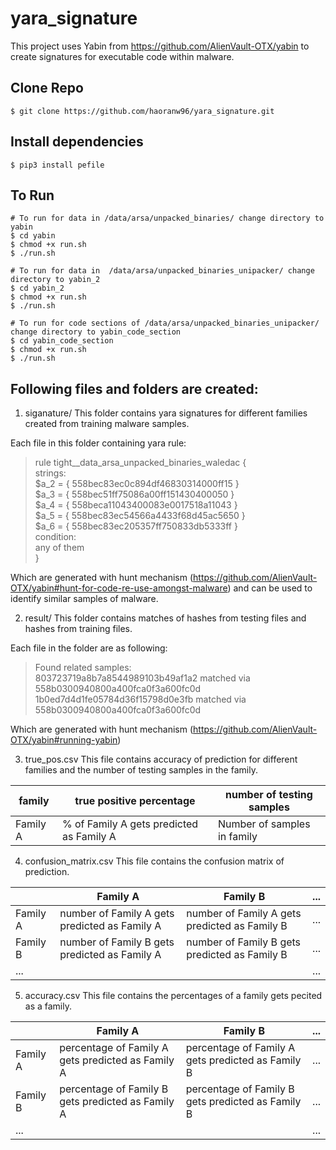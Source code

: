 # yara_signature

This project uses Yabin from https://github.com/AlienVault-OTX/yabin to create signatures for executable code within malware.


## Clone Repo

```
$ git clone https://github.com/haoranw96/yara_signature.git
```

## Install dependencies

```
$ pip3 install pefile
```

## To Run

```
# To run for data in /data/arsa/unpacked_binaries/ change directory to yabin
$ cd yabin
$ chmod +x run.sh
$ ./run.sh

# To run for data in  /data/arsa/unpacked_binaries_unipacker/ change directory to yabin_2
$ cd yabin_2
$ chmod +x run.sh
$ ./run.sh

# To run for code sections of /data/arsa/unpacked_binaries_unipacker/ change directory to yabin_code_section
$ cd yabin_code_section
$ chmod +x run.sh
$ ./run.sh
```

## Following files and folders are created: 
1. siganature/
  This folder contains yara signatures for different families created from training malware samples. 

  Each file in this folder containing yara rule:


> rule tight__data_arsa_unpacked_binaries_waledac {  
> strings:  
>  $a_2 = { 558bec83ec0c894df46830314000ff15 }  
>  $a_3 = { 558bec51ff75086a00ff151430400050 }  
>  $a_4 = { 558beca11043400083e0017518a11043 }  
>  $a_5 = { 558bec83ec54566a4433f68d45ac5650 }  
>  $a_6 = { 558bec83ec205357ff750833db5333ff }  
> condition:  
>  any of them  
>}  

Which are generated with hunt mechanism (https://github.com/AlienVault-OTX/yabin#hunt-for-code-re-use-amongst-malware) and can be used to identify similar samples of malware. 

2. result/
  This folder contains matches of hashes from testing files and hashes from training files. 
  
  Each file in the folder are as following: 
  
  > Found related samples:  
  > 803723719a8b7a8544989103b49af1a2 matched via 558b0300940800a400fca0f3a600fc0d  
  > 1b0ed7d4d1fe05784d36f15798d0e3fb matched via 558b0300940800a400fca0f3a600fc0d  
  
Which are generated with hunt mechanism (https://github.com/AlienVault-OTX/yabin#running-yabin)

3. true_pos.csv
  This file contains accuracy of prediction for different families and the number of testing samples in the family. 
  
  family | true positive percentage | number of testing samples
  --------|-------------------------|------------------------------
  Family A | % of Family A gets predicted as Family A     |    Number of samples in family

4. confusion_matrix.csv
  This file contains the confusion matrix of prediction.  
  
  &nbsp; | Family A                | Family B                    | ...  
  -------|-------------------------|-----------------------------|--------------------  
  Family A | number of Family A gets predicted as Family A | number of Family A gets predicted as Family B | ...  
  Family B | number of Family B gets predicted as Family A | number of Family B gets predicted as Family B | ...  
  ... | &nbsp; | &nbsp; |...
  
 5. accuracy.csv
 This file contains the percentages of a family gets pecited as a family. 
 
  &nbsp; | Family A                | Family B                    | ...  
  -------|-------------------------|-----------------------------|--------------------  
  Family A | percentage of Family A gets predicted as Family A | percentage of Family A gets predicted as Family B | ...  
  Family B | percentage of Family B gets predicted as Family A | percentage of Family B gets predicted as Family B | ...  
  ... | &nbsp; | &nbsp; |...
